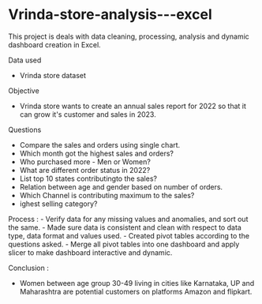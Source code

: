 # Vrinda-store-analysis---excel

This project is deals with data cleaning, processing, analysis and dynamic dashboard creation in Excel. 

Data used 
  - Vrinda store dataset
  
Objective 
  - Vrinda store wants to create an annual sales report for 2022 so that it can grow it's customer and sales in 2023.
  
Questions 
  - Compare the sales and orders using single chart.
  - Which month got the highest sales and orders?
  - Who purchased more - Men or Women?
  - What are different order status in 2022?
  - List top 10 states contributingto the sales?
  - Relation between age and gender based on number of orders.
  - Which Channel is contributing maximum to the sales?
  - ighest selling category?
  
  Process :
    - Verify data for any missing values and anomalies, and sort out the same.
    - Made sure data is consistent and clean with respect to data type, data format and values used.
    - Created pivot tables according to the questions asked.
    - Merge all pivot tables into one dashboard and apply slicer to make dashboard interactive and dynamic.
    
 Conclusion :
  - Women between age group 30-49 living in cities like Karnataka, UP and Maharashtra are potential customers on platforms Amazon and flipkart.
  
